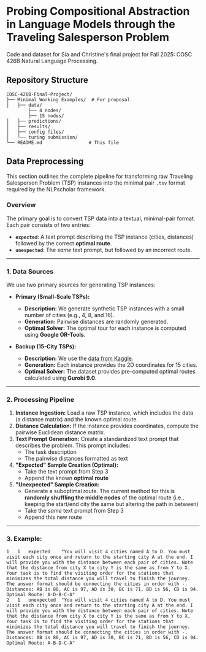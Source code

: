# Probing Compositional Abstraction in Language Models through the Traveling Salesperson Problem
Code and dataset for Sia and Christine's final project for Fall 2025: COSC 426B Natural Language Processing.

## Repository Structure

```
COSC-426B-Final-Project/
├── Minimal Working Examples/  # For proposal
│   ├── data/
        ├── 4 nodes/ 
        ├── 15 nodes/                     
│   ├── predictions/                   
│   ├── results/                   
│   ├── config files/                   
│   └── turing submission/          
└── README.md                 # This file
```

## Data Preprocessing

This section outlines the complete pipeline for transforming raw Traveling Salesperson Problem (TSP) instances into the minimal pair `.tsv` format required by the NLPscholar framework.

### Overview

The primary goal is to convert TSP data into a textual, minimal-pair format. Each pair consists of two entries:

* **`expected`**: A text prompt describing the TSP instance (cities, distances) followed by the correct **optimal route**.
* **`unexpected`**: The *same* text prompt, but followed by an incorrect route.

---

### 1. Data Sources

We use two primary sources for generating TSP instances:

* **Primary (Small-Scale TSPs):**
    * **Description:** We generate synthetic TSP instances with a small number of cities (e.g., 4, 8, and 16).
    * **Generation:** Pairwise distances are randomly generated.
    * **Optimal Solver:** The optimal tour for each instance is computed using **Google OR-Tools**.

* **Backup (15-City TSPs):**
    * **Description:** We use the [data from Kaggle](https://www.kaggle.com/datasets/stephanhocke/15k-tsps-with-optimal-tours).
    * **Generation:** Each instance provides the 2D coordinates for 15 cities.
    * **Optimal Solver:** The dataset provides pre-computed optimal routes calculated using **Gurobi 9.0**.

---

### 2. Processing Pipeline

1.  **Instance Ingestion:** Load a raw TSP instance, which includes the data (a distance matrix) and the known optimal route.
2.  **Distance Calculation:** If the instance provides coordinates, compute the pairwise Euclidean distance matrix. 
3.  **Text Prompt Generation:** Create a standardized text prompt that describes the problem. This prompt includes:
    * The task description
    * The pairwise distances formatted as text
4.  **"Expected" Sample Creation (Optimal):**
    * Take the text prompt from Step 3
    * Append the known **optimal route**
5.  **"Unexpected" Sample Creation:**
    * Generate a suboptimal route. The current method for this is **randomly shuffling the middle nodes** of the optimal route (i.e., keeping the start/end city the same but altering the path in between)
    * Take the *same* text prompt from Step 3
    * Append this new route
---

### 3. Example:

```tsv
1	1	expected	"You will visit 4 cities named A to D. You must visit each city once and return to the starting city A at the end. I will provide you with the distance between each pair of cities. Note that the distance from city X to city Y is the same as from Y to X. Your task is to find the visiting order for the stations that minimizes the total distance you will travel to finish the journey. The answer format should be connecting the cities in order with -. Distances: AB is 80, AC is 97, AD is 30, BC is 71, BD is 56, CD is 94. Optimal Route: A-D-B-C-A"
2	1	unexpected	"You will visit 4 cities named A to D. You must visit each city once and return to the starting city A at the end. I will provide you with the distance between each pair of cities. Note that the distance from city X to city Y is the same as from Y to X. Your task is to find the visiting order for the stations that minimizes the total distance you will travel to finish the journey. The answer format should be connecting the cities in order with -. Distances: AB is 80, AC is 97, AD is 30, BC is 71, BD is 56, CD is 94. Optimal Route: A-B-D-C-A"
```